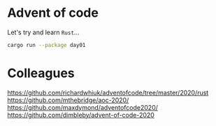 # Advent of code
Let's try and learn `Rust`...

```sh
cargo run --package day01
```

# Colleagues
https://github.com/richardwhiuk/adventofcode/tree/master/2020/rust
https://github.com/mthebridge/aoc-2020/
https://github.com/maxdymond/adventofcode2020/
https://github.com/dimbleby/advent-of-code-2020
